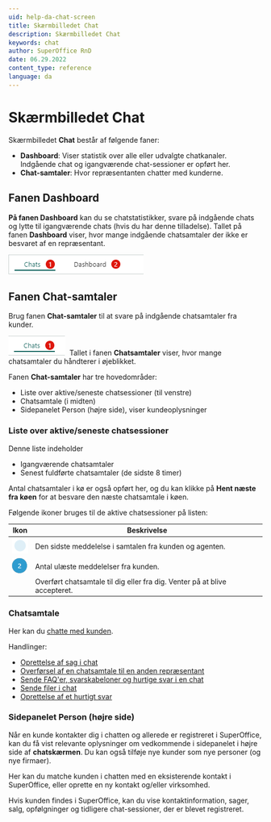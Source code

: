 ```yaml
---
uid: help-da-chat-screen
title: Skærmbilledet Chat
description: Skærmbilledet Chat
keywords: chat
author: SuperOffice RnD
date: 06.29.2022
content_type: reference
language: da
---
```


# Skærmbilledet Chat

Skærmbilledet **Chat** består af følgende faner:

* **Dashboard**: Viser statistik over alle eller udvalgte chatkanaler. Indgående chat og igangværende chat-sessioner er opført her.
* **Chat-samtaler**: Hvor repræsentanten chatter med kunderne.

## Fanen Dashboard

 **På fanen Dashboard** kan du se chatstatistikker, svare på indgående chats og lytte til igangværende chats (hvis du har denne tilladelse). Tallet på fanen **Dashboard** viser, hvor mange indgående chatsamtaler der ikke er besvaret af en repræsentant.

![Fanen Dashboard -screenshot][img1]

## Fanen Chat-samtaler

Brug fanen **Chat-samtaler** til at svare på indgående chatsamtaler fra kunder.

![Fanen Chatsamtaler -screenshot][img5]  Tallet i fanen **Chatsamtaler** viser, hvor mange chatsamtaler du håndterer i øjeblikket.

Fanen **Chat-samtaler** har tre hovedområder:

* Liste over aktive/seneste chatsessioner (til venstre)
* Chatsamtale (i midten)
* Sidepanelet Person (højre side), viser kundeoplysninger

### Liste over aktive/seneste chatsessioner

Denne liste indeholder

* Igangværende chatsamtaler
* Senest fuldførte chatsamtaler (de sidste 8 timer)

Antal chatsamtaler i kø er også opført her, og du kan klikke på **Hent næste fra køen** for at besvare den næste chatsamtale i køen.

Følgende ikoner bruges til de aktive chatsessioner på listen:

| Ikon | Beskrivelse |
|---|---|
| ![ikon][img2] | Den sidste meddelelse i samtalen fra kunden og agenten. |
| ![ikon][img3] | Antal ulæste meddelelser fra kunden. |
| <i class="ph ph-warning-circle" aria-label="Warning"></i> | Overført chatsamtale til dig eller fra dig. Venter på at blive accepteret. |

### Chatsamtale

Her kan du [chatte med kunden][6].

Handlinger:

* [Oprettelse af sag i chat][1]
* [Overførsel af en chatsamtale til en anden repræsentant][2]
* [Sende FAQ'er, svarskabeloner og hurtige svar i en chat][3]
* [Sende filer i chat][4]
* [Oprettelse af et hurtigt svar][5]

### Sidepanelet Person (højre side)

Når en kunde kontakter dig i chatten og allerede er registreret i SuperOffice, kan du få vist relevante oplysninger om vedkommende i sidepanelet i højre side af **chatskærmen**. Du kan også tilføje nye kunder som nye personer (og nye firmaer).

Her kan du matche kunden i chatten med en eksisterende kontakt i SuperOffice, eller oprette en ny kontakt og/eller virksomhed.

Hvis kunden findes i SuperOffice, kan du vise kontaktinformation, sager, salg, opfølgninger og tidligere chat-sessioner, der er blevet registreret.

<!-- Referenced links -->
[1]: ../create-request.md
[2]: ../transfer-to-agent.md
[3]: ../send-faq-or-reply-template.md
[4]: ../send-files.md
[5]: ../create-quick-reply.md
[6]: ../respond.md

<!-- Referenced images -->
[img1]: ../../../../media/loc/en/chat/chat-tabs.png
[img5]: ../../../../media/loc/en/chat/chat-tab-chats.png
[img2]: ../../../../../common/icons/chat-status-light-blue-h32.png
[img3]: ../../../../media/icons/chat-last-customer-unanswered.png
